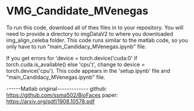 # VMG_Candidate_MVenegas
To run this code, download all of thes files in to your repository. You will need to provide a directory to imgDataV2 to where you downloaded img_align_celeba folder.
This code runs similar to the matlab code, so you only have to run "main_Candidacy_MVenegas.ipynb" file. 

If you get errors for 'device = torch.device('cuda:0' if torch.cuda.is_available() else 'cpu')', change to device = torch.device('cpu'). This code appears in the 'setup.ipynb' file and "main_Candidacy_MVenegas.ipynb" file. 


------Matlab original-------------
github: https://github.com/ssma502/BioFaces
paper: https://arxiv.org/pdf/1908.10578.pdf
